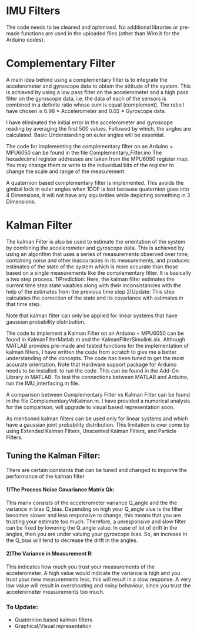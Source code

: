 # IMU Filters

The code needs to be cleaned and optimised. No additional libraries or pre-made functions are used in the uploaded files (other than Wire.h for the Arduino codes).

# Complementary Filter
A main idea behind using a complementary filter is to integrate the accelerometer and gyroscope data to obtain the attitude of the system. This is achieved by using a low pass filter on the accelerometer and a high pass filter on the gyroscope data, i.e. the data of each of the sensors is combined in a definite ratio whose sum is equal (complement). The ratio I have chosen is 0.98 * Accelerometer and 0.02 * Gyroscope data.  

I have eliminated the initial error in the accelerometer and gyroscope reading by averaging the first 500 values. Followed by which, the angles are calculated.
Basic Understanding on euler angles will be essential. 

The code for implementing the complementary filter on an Arduino + MPU6050 can be found in the file Complementary_Filter.ino 
The  hexadecimel register addresses are taken from the MPU6050 register map. You may change them or write to the induvidual bits of the register to change the scale and range of the measurement. 

A quaternion based complementary filter is implemented. This avoids the gimbal lock in euler angles when 1DOF is lost because quaternion goes into 4 Dimensions, it will not have any sigularities while depicting something in 3 Dimensions.

# Kalman Filter
The kalman Filter is also be used to estimate the orientation of the system by combining the accelerometer and gyroscope data. This is achieved by using an algorithm that uses a series of measurements observed over time, containing noise and other inaccuracies in its measurements, and  produces estimates of the state of the system which is more accurate than those based on a single measurements like the complementary filter. It is basically a two step process. 
1)Prediction: Here, the kalman filter estimates the current time step state vaiables along with their inconsistancies with the help of the estimates from the previous time step
2)Update: This step calculates the correction of the state and its covariance with estimates in that time step.

Note that kalman filter can only be applied for linear systems that have gaussian probability distribution.

The code to implement a Kalman Filter on an Arduino + MPU6050 can be found in KalmanFilterMatlab.m and the KalmanFilterSimulink.slx. Although MATLAB provides pre-made and tested functions for the implementation of kalman filters, I have written the code from scratch to give me a better understanding of the concepts. The code has been tuned to get the most accurate orientation. Note that Hardware support package for Arduino needs to be installed. to run the code. This can be found in the Add-On Library in MATLAB. To test the connections between MATLAB and Arduino, run the IMU_interfacing.m file.

A comparison between Complementary Filter vs Kalman Filter can be found in the file ComplementaryVsKalman.m. I have provided a numerical analysis for the comparison, will upgrade to visual based representation soon.

As mentioned kalman filters can be used only for linear systems and which have a gaussian joint probability distribution. This limitation is over come by using Extended Kalman Filters, Unscented Kalman Filters, and Particle Filters.

## Tuning the Kalman Filter:

There are certain constants that can be tuned and changed to imporve the performance of the kalman filter 

#### 1)The Process Noise Covariance Matrix Qk: 
This marix consists of the accelerometer variance Q_angle and the the variance in bias Q_bias. Depending on high your Q_angle vlue is the filter becomes slower and less responsive to change, this means that you are trusting your estimate too much. Therefore, a unresponsive and slow filter can be fixed by lowering the Q_angle value. In case of lot of drift in the angles, then you are under valuing your gyroscope bias. So, an increase in the Q_bias will tend to decrease the drift in the angles.

#### 2)The Variance in Measurement R: 
This indicates how much you trust your measurements of the accelerometer. A high value would indicate the variance is high and you trust your new measurements less, this will result in a slow response. A very low value will result in overshooting and noisy behaviour, since you trust the accelerometer measurements too much.

### To Update: 
- Quaternion based kalman filters
- Graphical/Visual representation
